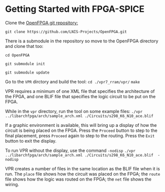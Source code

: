 # Getting Started with FPGA-SPICE
Clone the [OpenFPGA git repository:](https://github.com/LNIS-Projects/OpenFPGA)

[//todo]: # (change to final repository location)
`git clone https://github.com/LNIS-Projects/OpenFPGA.git `

There is a submodule in the repository so move to the OpenFPGA directory and clone that too:

`cd OpenFPGA`

`git submodule init`

`git submodule update`

Go to the `VPR` dirctory and build the tool:
`cd ./vpr7_rram/vpr/`
`make `

VPR requires a minimum of one XML file that specifies the architecture of the FPGA, and one BLIF file that specifies the logic circuit to be put on the FPGA. 

[//todo]: # (make sure the circuits are available)
While in the `vpr` directory, run the tool on some example files:
`./vpr ../libarchfpga/arch/sample_arch.xml ./Circuits/s298_K6_N10_ace.blif `

If a graphic environment is available, this will bring up a display of how the circuit is being placed on the FPGA. Press the `Proceed` button to step to the final placement, press `Proceed` again to step to the routing. Press the `Exit` button to exit the display.

To run VPR without the display, use the command `-nodisp`
`./vpr ../libarchfpga/arch/sample_arch.xml ./Circuits/s298_K6_N10_ace.blif  -nodisp`

VPR creates a number of files in the same location as the BLIF file when it is run. The `place` file shows how the circuit was placed on the FPGA; the `route` file shows how the logic was routed on the FPGA; the `net` file shows the wiring.


